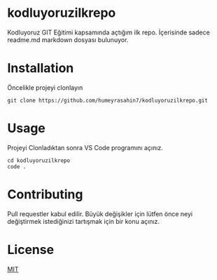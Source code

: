 # kodluyoruzilkrepo
Kodluyoruz GIT Eğitimi kapsamında açtığım ilk repo. İçerisinde sadece readme.md markdown dosyası bulunuyor.

# Installation
Öncelikle projeyi clonlayın

```
git clone https://github.com/humeyrasahin7/kodluyoruzilkrepo.git
```

# Usage

Projeyi Clonladıktan sonra VS Code programını açınız.

```
cd kodluyoruzilkrepo
code . 
```

# Contributing 

Pull requestler kabul edilir. Büyük değişikler için lütfen önce neyi değiştirmek istediğinizi tartışmak için bir konu açınız.

# License 

[MIT](https://github.com/humeyrasahin7/kodluyoruzilkrepo/blob/main/LICENSE)
